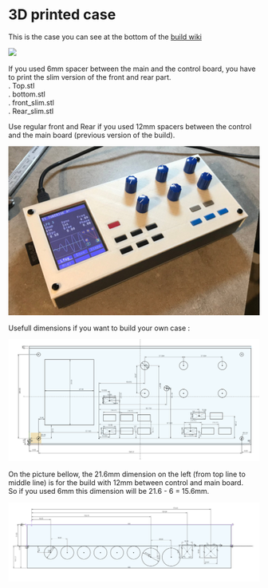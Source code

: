 # 3D printed case

This is the case you can see at the bottom of the [build wiki](https://github.com/Ixox/preenfm3/wiki/Build)  

<img src="https://github.com/Ixox/preenfm3/wiki/images/case/pfm3CaseB.jpg" width="800" />  

If you used 6mm spacer between the main and the control board, you have to print the slim version of the front and rear part.  
. Top.stl  
. bottom.stl  
. front_slim.stl  
. Rear_slim.stl  

Use regular front and Rear if you used 12mm spacers between the control and the main board (previous version of the build).

![The case](pfm3_in_enclosure.jpg)

Usefull dimensions if you want to build your own case : 

![top panel](faceAvant.png)  


On the picture bellow, the 21.6mm dimension on the left (from top line to middle line) is for the build with 12mm between control and main board.  
So if you used 6mm this dimension will be 21.6 - 6 = 15.6mm.  

![rear panel](pfm3_rear.jpg)
